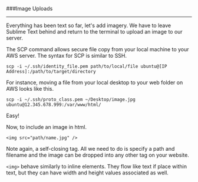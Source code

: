 ###Image Uploads

---

Everything has been text so far, let's add imagery. We have to leave Sublime Text behind and return to the terminal to upload an image to our server.

The SCP command allows secure file copy from your local machine to your AWS server. The syntax for SCP is similar to SSH.

```
scp -i ~/.ssh/identity_file.pem path/to/local/file ubuntu@[IP Address]:/path/to/target/directory
```

For instance, moving a file from your local desktop to your web folder on AWS looks like this.

```
scp -i ~/.ssh/proto_class.pem ~/Desktop/image.jpg ubuntu@12.345.678.999:/var/www/html/
```

Easy!

Now, to include an image in html.

```
<img src="path/name.jpg" />
```

Note again, a self-closing tag. All we need to do is specify a path and filename and the image can be dropped into any other tag on your website.

`<img>` behave similarly to inline elements. They flow like text if place within text, but they can have width and height values associated as well.





